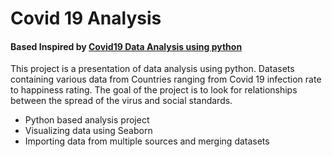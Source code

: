 # Covid 19 Analysis
#### Based Inspired by [Covid19 Data Analysis using python](https://www.coursera.org/projects/covid19-data-analysis-using-python)

This project is a presentation of data analysis using python. Datasets containing various data from Countries ranging from Covid 19 infection rate to happiness rating. The goal of the project is to look for relationships between the spread of the virus and social standards. 

* Python based analysis project
* Visualizing data using Seaborn
* Importing data from multiple sources and merging datasets